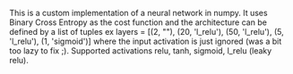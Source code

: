 This is a custom implementation of a neural network in numpy. It uses Binary Cross Entropy as the cost function and the architecture can be defined by a list of tuples ex layers = [(2, ""), (20, 'l_relu'), (50, 'l_relu'), (5, 'l_relu'), (1, 'sigmoid')] where the input activation is just ignored (was a bit too lazy to fix ;). Supported activations relu, tanh, sigmoid, l_relu (leaky relu).